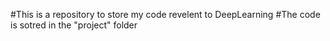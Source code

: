 #This is a repository to store my code revelent to DeepLearning
#The code is sotred in the "project" folder